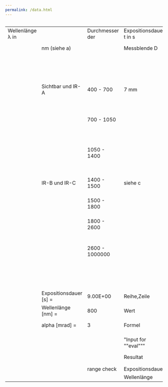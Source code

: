 ```yaml
---
permalink: /data.html
---
```


<style>
.mycontainer {
  display: flex;
}
.mycontainer > div {
  width:33%;
}
</style>
<div class="mycontainer">
<table>
    <tr>
        <td>Wellenlänge λ in </td>
        <td></td>
        <td>Durchmesser der</td>
        <td>Expositionsdauer t in s</td>
        <td></td>
        <td></td>
        <td></td>
        <td></td>
        <td></td>
        <td></td>
    </tr>
    <tr>
        <td></td>
        <td> nm (siehe a)</td>
        <td></td>
        <td>Messblende  D</td>
        <td>10^-13 - 10^-11</td>
        <td>10^-11 - 10^-9</td>
        <td>10^-9 - 10^-7</td>
        <td>10^-7 - 1.8*10-5</td>
        <td>1.8*10^-5 - 5*10^-5</td>
        <td>5*10^-5 - 10^-3</td>
        <td>10^-3 - 10</td>
    </tr>
    <tr>
        <td></td>
        <td></td>
        <td></td>
        <td></td>
        <td>0.0000000000001 - 0.00000000001</td>
        <td>0.00000000001 - 0.000000009</td>
        <td>0.000000001 - 0.0000001</td>
        <td>0.0000001 - 0.000018</td>
        <td>0.000018 - 0.00005</td>
        <td>0.00005 - 0.001</td>
        <td>0.001 - 10</td>
    </tr>
    <tr>
        <td></td>
        <td>Sichtbar und IR-A</td>
        <td>400 - 700</td>
        <td>7 mm</td>
        <td>H = 1.5 · 10^-4 · C_E</td>
        <td>H = 2.7 · 10^4 · t^0.75 · C_E</td>
        <td>H = 5 · 10^-3 · C_E</td>
        <td>H = 5 · 10^-3 · C_E</td>
        <td>H = 18 · t^0.75 · C_E</td>
        <td>H = 18 · t^0.75 · C_E</td>
        <td>H = 18 · t^0.75 · C_E</td>
    </tr>
    <tr>
        <td></td>
        <td></td>
        <td>700 - 1050</td>
        <td></td>
        <td>H = 1.5 · 10^-4 · C_A · C_E</td>
        <td>H = 2.7 · 10^4 · t^0.75 · C_A · C_E</td>
        <td>H = 5 · 10^-3 · C_A · C_E</td>
        <td>H = 5 · 10^-3 · C_A · C_E</td>
        <td>H = 18 · t^0.75 · C_A ·C_E</td>
        <td>H = 18 · t^0.75 · C_A ·C_E</td>
        <td>H = 18 · t^0.75 · C_A ·C_E</td>
    </tr>
    <tr>
        <td></td>
        <td></td>
        <td>1050 - 1400</td>
        <td></td>
        <td>H = 1.5 · 10^-3 · C_C · C_E</td>
        <td>H = 2.7 · 10^5 · t^0.75 · C_C · C_E</td>
        <td>H = 5 · 10^-2 · C_C · C_E</td>
        <td>H = 5 · 10^-2 · C_C · C_E</td>
        <td>H = 5 · 10^-2 · C_C · C_E</td>
        <td>H = 90 · t^0.75 · C_C ·C_E</td>
        <td>H = 90 · t^0.75 · C_C ·C_E</td>
    </tr>
    <tr>
        <td></td>
        <td>IR-B und IR-C</td>
        <td>1400 - 1500</td>
        <td>siehe c</td>
        <td>E = 10^12</td>
        <td>E = 10^12</td>
        <td>H = 10^3</td>
        <td>H = 10^3</td>
        <td>H = 10^3</td>
        <td>H = 10^3</td>
        <td>H = 5.6 · 10^3 · t^0.25 </td>
    </tr>
    <tr>
        <td></td>
        <td></td>
        <td>1500 - 1800</td>
        <td></td>
        <td>E = 10^13</td>
        <td>E = 10^13</td>
        <td>H = 10^4</td>
        <td>H = 10^4</td>
        <td>H = 10^4</td>
        <td>H = 10^4</td>
        <td>H = 10^4</td>
    </tr>
    <tr>
        <td></td>
        <td></td>
        <td>1800 - 2600</td>
        <td></td>
        <td>E = 10^12</td>
        <td>E = 10^12</td>
        <td>H = 10^3</td>
        <td>H = 10^3</td>
        <td>H = 10^3</td>
        <td>H = 10^3</td>
        <td>H = 5.6 · 10^3 · t^0.25 </td>
    </tr>
    <tr>
        <td></td>
        <td></td>
        <td>2600 - 1000000</td>
        <td></td>
        <td>E = 10^11</td>
        <td>E = 10^11</td>
        <td>H = 100</td>
        <td>H = 5.6 · 10^3 · t^0.25</td>
        <td>H = 5.6 · 10^3 · t^0.25</td>
        <td>H = 5.6 · 10^3 · t^0.25</td>
        <td>H = 5.6 · 10^3 · t^0.25</td>
    </tr>
    <tr>
        <td></td>
        <td></td>
        <td></td>
        <td></td>
        <td></td>
        <td></td>
        <td></td>
        <td></td>
        <td></td>
        <td></td>
        <td></td>
    </tr>
    <tr>
        <td></td>
        <td></td>
        <td></td>
        <td></td>
        <td></td>
        <td></td>
        <td></td>
        <td></td>
        <td></td>
        <td></td>
        <td></td>
    </tr>
    <tr>
        <td></td>
        <td></td>
        <td></td>
        <td></td>
        <td> </td>
        <td></td>
        <td>&quot;Value or &quot;&quot;FALSE&quot;&quot; if out of range&quot;</td>
        <td></td>
        <td></td>
        <td></td>
        <td></td>
    </tr>
    <tr>
        <td></td>
        <td>Expositionsdauer [s] =</td>
        <td>9.00E+00</td>
        <td>Reihe,Zeile</td>
        <td>6,11</td>
        <td>C_A = </td>
        <td>1.58</td>
        <td></td>
        <td></td>
        <td></td>
        <td></td>
    </tr>
    <tr>
        <td></td>
        <td>Wellenlänge [nm] =</td>
        <td>800</td>
        <td>Wert</td>
        <td>H = 18 · t^0.75 · C_A ·C_E</td>
        <td>C_B = </td>
        <td>FALSE</td>
        <td></td>
        <td></td>
        <td></td>
        <td></td>
    </tr>
    <tr>
        <td></td>
        <td> alpha [mrad] =</td>
        <td>3</td>
        <td>Formel</td>
        <td> 18 * t^0.75 * C_A *C_E</td>
        <td>C_C = </td>
        <td>1.00</td>
        <td></td>
        <td></td>
        <td></td>
        <td></td>
    </tr>
    <tr>
        <td></td>
        <td></td>
        <td></td>
        <td>&quot;Input for &quot;&quot;eval&quot;&quot;&quot;</td>
        <td> 18 * 9^0.75 * 1.58489319246111 *2</td>
        <td>C_E = </td>
        <td>2.00</td>
        <td></td>
        <td></td>
        <td></td>
        <td></td>
    </tr>
    <tr>
        <td></td>
        <td></td>
        <td></td>
        <td>Resultat</td>
        <td>296.4724777</td>
        <td>T_2 = </td>
        <td>10.36</td>
        <td>s</td>
        <td></td>
        <td></td>
        <td></td>
    </tr>
    <tr>
        <td></td>
        <td></td>
        <td></td>
        <td></td>
        <td></td>
        <td></td>
        <td></td>
        <td></td>
        <td></td>
        <td></td>
        <td></td>
    </tr>
    <tr>
        <td></td>
        <td></td>
        <td></td>
        <td></td>
        <td></td>
        <td></td>
        <td></td>
        <td></td>
        <td></td>
        <td></td>
        <td></td>
    </tr>
    <tr>
        <td></td>
        <td></td>
        <td>range check</td>
        <td>Expositionsdauer</td>
        <td>inside range</td>
        <td></td>
        <td></td>
        <td></td>
        <td></td>
        <td></td>
        <td></td>
    </tr>
    <tr>
        <td></td>
        <td></td>
        <td></td>
        <td>Wellenlänge</td>
        <td>inside range</td>
    </tr>
</table>
</div>

